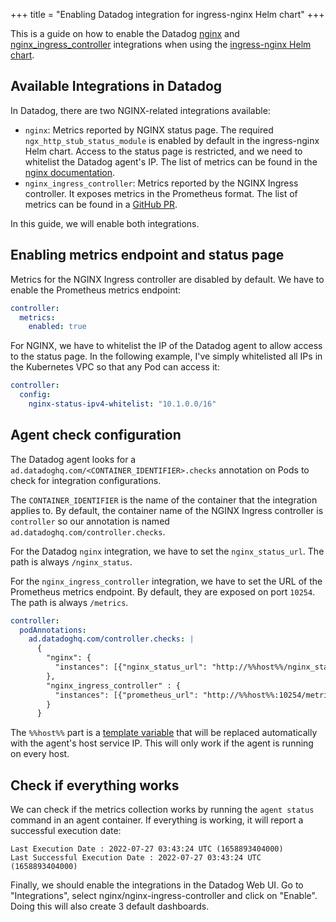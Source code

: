 +++
title = "Enabling Datadog integration for ingress-nginx Helm chart"
+++

This is a guide on how to enable the Datadog [nginx](https://github.com/DataDog/integrations-core/tree/master/nginx) and
[nginx_ingress_controller](https://github.com/DataDog/integrations-core/tree/master/nginx_ingress_controller) integrations
when using the [ingress-nginx Helm
chart](https://github.com/kubernetes/ingress-nginx/tree/main/charts/ingress-nginx).

## Available Integrations in Datadog

In Datadog, there are two NGINX-related integrations available:

- `nginx`: Metrics reported by NGINX status page. The required
  `ngx_http_stub_status_module` is enabled by default in the ingress-nginx Helm
  chart. Access to the status page is restricted, and we need to whitelist the Datadog
  agent's IP. The list of metrics can be found in the [nginx
  documentation](https://nginx.org/en/docs/http/ngx_http_stub_status_module.html).
- `nginx_ingress_controller`: Metrics reported by the NGINX Ingress controller. It exposes metrics in the Prometheus format. The list of metrics can
  be found in a [GitHub
  PR](https://github.com/kubernetes/ingress-nginx/issues/2924).

In this guide, we will enable both integrations.

## Enabling metrics endpoint and status page

Metrics for the NGINX Ingress controller are disabled by default. We have to enable the Prometheus metrics endpoint:

```yaml
controller:
  metrics:
    enabled: true
```

For NGINX, we have to whitelist the IP of the Datadog agent to allow access to
the status page. In the following example, I've simply whitelisted all IPs in the
Kubernetes VPC so that any Pod can access it: 

```yaml
controller:
  config:
    nginx-status-ipv4-whitelist: "10.1.0.0/16"
```

## Agent check configuration

The Datadog agent looks for a `ad.datadoghq.com/<CONTAINER_IDENTIFIER>.checks` annotation
on Pods to check for integration configurations.

The `CONTAINER_IDENTIFIER` is the name of the container that the integration applies to. By default, the container name of the NGINX Ingress controller is `controller` so our
annotation is named `ad.datadoghq.com/controller.checks`.

For the Datadog `nginx` integration, we have to set the `nginx_status_url`. The path is always `/nginx_status`.

For the `nginx_ingress_controller` integration, we have to set the URL of the
Prometheus metrics endpoint. By default, they are exposed on port `10254`. The path is always `/metrics`.

```yaml
controller:
  podAnnotations:
    ad.datadoghq.com/controller.checks: |
      {
        "nginx": {
          "instances": [{"nginx_status_url": "http://%%host%%/nginx_status"}]
        },
        "nginx_ingress_controller" : {
          "instances": [{"prometheus_url": "http://%%host%%:10254/metrics"}]
        }
      }
```

The `%%host%%` part is a [template
variable](https://docs.datadoghq.com/agent/guide/template_variables/) that will
be replaced automatically with the agent's host service IP. This will only work
if the agent is running on every host.

## Check if everything works

We can check if the metrics collection works by running the `agent status` command in an
agent container. If everything is working, it will report a successful
execution date:

```
Last Execution Date : 2022-07-27 03:43:24 UTC (1658893404000)
Last Successful Execution Date : 2022-07-27 03:43:24 UTC (1658893404000)
```

Finally, we should enable the integrations in the Datadog Web UI. Go
to "Integrations", select nginx/nginx-ingress-controller and click on "Enable".
Doing this will also create 3 default dashboards.
